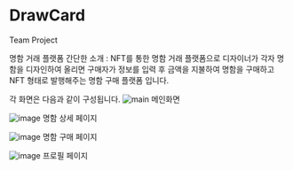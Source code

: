 # DrawCard
Team Project

명함 거래 플랫폼
간단한 소개 : NFT를 통한 명함 거래 플랫폼으로 디자이너가 각자 명함을 디자인하여 올리면 구매자가 정보를 입력 후 금액을 지불하여 명함을 구매하고 NFT 형태로 발행해주는 명함 구매 플랫폼 입니다.

각 화면은 다음과 같이 구성됩니다.
![main](https://github.com/GoldBlockDrawCard/DrawCard/assets/120147742/600bf957-ab92-495b-8c46-03a4c48d7e9a)
메인화면

![image](https://github.com/GoldBlockDrawCard/DrawCard/assets/120147742/f3c5ef16-eedf-4a6e-937f-87c5aad0117e)
명함 상세 페이지

![image](https://github.com/GoldBlockDrawCard/DrawCard/assets/120147742/f621de1c-bfd6-4cb1-b7e0-8edb6ef992ab)
명함 구매 페이지

![image](https://github.com/GoldBlockDrawCard/DrawCard/assets/120147742/b38688c9-27ca-4dea-90ef-6808cc3aa777)
프로필 페이지
